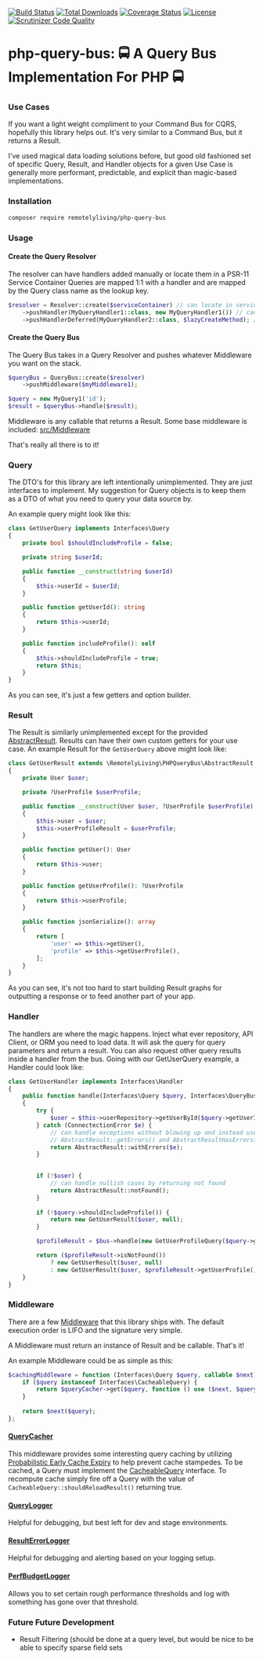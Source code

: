 [![Build Status](https://travis-ci.com/remotelyliving/php-query-bus.svg?branch=master)](https://travis-ci.org/remotelyliving/php-query-bus)
[![Total Downloads](https://poser.pugx.org/remotelyliving/php-query-bus/downloads)](https://packagist.org/packages/remotelyliving/php-query-bus)
[![Coverage Status](https://coveralls.io/repos/github/remotelyliving/php-query-bus/badge.svg?branch=master)](https://coveralls.io/github/remotelyliving/php-query-bus?branch=master) 
[![License](https://poser.pugx.org/remotelyliving/php-query-bus/license)](https://packagist.org/packages/remotelyliving/php-query-bus)
[![Scrutinizer Code Quality](https://scrutinizer-ci.com/g/remotelyliving/php-query-bus/badges/quality-score.png?b=master)](https://scrutinizer-ci.com/g/remotelyliving/php-query-bus/?branch=master)

# php-query-bus: 🚍 A Query Bus Implementation For PHP 🚍

### Use Cases

If you want a light weight compliment to your Command Bus for CQRS, hopefully this library helps out.
It's very similar to a Command Bus, but it returns a Result. 

I've used magical data loading solutions before, but good old fashioned set of specific Query, Result, and Handler objects for a given Use Case
is generally more performant, predictable, and explicit than magic-based implementations. 

### Installation

```sh
composer require remotelyliving/php-query-bus
```

### Usage

#### Create the Query Resolver 

The resolver can have handlers added manually or locate them in a PSR-11 Service Container
Queries are mapped 1:1 with a handler and are mapped by the Query class name as the lookup key.
```php
$resolver = Resolver::create($serviceContainer) // can locate in service container
    ->pushHandler(MyQueryHandler1::class, new MyQueryHandler1()) // can locate in a local map
    ->pushHandlerDeferred(MyQueryHandler2::class, $lazyCreateMethod); // can locate deferred to save un unnecessary object creation

```

#### Create the Query Bus

The Query Bus takes in a Query Resolver and pushes whatever Middleware you want on the stack.
```php
$queryBus = QueryBus::create($resolver)
    ->pushMiddleware($myMiddleware1);

$query = new MyQuery1('id');
$result = $queryBus->handle($result);
```

Middleware is any callable that returns a Result. Some base middleware is included: [src/Middleware](https://github.com/remotelyliving/php-query-bus/tree/master/src/Middleware)

That's really all there is to it!

### Query

The DTO's for this library are left intentionally unimplemented. They are just interfaces to implement.
My suggestion for Query objects is to keep them as a DTO of what you need to query your data source by. 

An example query might look like this:

```php
class GetUserQuery implements Interfaces\Query
{
    private bool $shouldIncludeProfile = false;

    private string $userId;

    public function __construct(string $userId)
    {
        $this->userId = $userId;
    }

    public function getUserId(): string
    {
        return $this->userId;
    }

    public function includeProfile(): self
    {
        $this->shouldIncludeProfile = true;
        return $this;
    }
}
```

As you can see, it's just a few getters and option builder.

### Result

The Result is similarly unimplemented except for the provided [AbstractResult](https://github.com/remotelyliving/php-query-bus/blob/master/src/AbstractResult.php).
Results can have their own custom getters for your use case. An example Result for the `GetUserQuery` above might look like:

```php
class GetUserResult extends \RemotelyLiving\PHPQueryBus\AbstractResult implements \JsonSerializable
{
    private User $user;

    private ?UserProfile $userProfile;

    public function __construct(User $user, ?UserProfile $userProfile)
    {
        $this->user = $user;
        $this->userProfileResult = $userProfile;
    }

    public function getUser(): User
    {
        return $this->user;
    }

    public function getUserProfile(): ?UserProfile
    {
        return $this->userProfile;
    }

    public function jsonSerialize(): array
    {
        return [
            'user' => $this->getUser(),
            'profile' => $this->getUserProfile(),
        ];
    }
}
``` 

As you can see, it's not too hard to start building Result graphs for outputting a response or to feed another part of your app. 

### Handler

The handlers are where the magic happens. Inject what ever repository, API Client, or ORM you need to load data.
It will ask the query for query parameters and return a result. You can also request other query results inside a handler from the bus.
Going with our GetUserQuery example, a Handler could look like:

```php
class GetUserHandler implements Interfaces\Handler
{
    public function handle(Interfaces\Query $query, Interfaces\QueryBus $bus): Interfaces\Result
    {
        try {
            $user = $this->userRepository->getUserById($query->getUserId());
        } catch (ConnectectionError $e) {
            // can handle exceptions without blowing up and instead use messaging via
            // AbstractResult::getErrors() and AbstractResultHasErrors()
            return AbstractResult::withErrors($e);
        }

        
        if (!$user) {
            // can handle nullish cases by returning not found
            return AbstractResult::notFound();
        }
       
        if (!$query->shouldIncludeProfile()) {
            return new GetUserResult($user, null);
        }

        $profileResult = $bus->handle(new GetUserProfileQuery($query->getUserId()));

        return ($profileResult->isNotFound())
            ? new GetUserResult($user, null)
            : new GetUserResult($user, $profileResult->getUserProfile());
    }
}
```

### Middleware

There are a few [Middleware](https://github.com/remotelyliving/php-query-bus/tree/master/src/Middleware) that this library ships with.
The default execution order is LIFO and the signature very simple.

A Middleware must return an instance of Result and be callable. That's it!

An example Middleware could be as simple as this:

```php
$cachingMiddleware = function (Interfaces\Query $query, callable $next) use ($queryCacher) : Interfaces\Result {
    if ($query instanceof Interfaces\CacheableQuery) {
        return $queryCacher->get($query, function () use ($next, $query) { return $next($query); });
    }
   
    return $next($query);
};
```

#### [QueryCacher](https://github.com/remotelyliving/php-query-bus/blob/master/src/Middleware/QueryCacher.php)
This middleware provides some interesting query caching by utilizing [Probabilistic Early Cache Expiry](https://en.wikipedia.org/wiki/Cache_stampede#Probabilistic_early_expiration)
to help prevent cache stampedes. To be cached, a Query must implement the [CacheableQuery](https://github.com/remotelyliving/php-query-bus/blob/master/src/Interfaces/CacheableQuery.php) interface.
To recompute cache simply fire off a Query with the value of `CacheableQuery::shouldReloadResult()` returning true.

#### [QueryLogger](https://github.com/remotelyliving/php-query-bus/blob/master/src/Middleware/QueryLogger.php)
Helpful for debugging, but best left for dev and stage environments.

#### [ResultErrorLogger](https://github.com/remotelyliving/php-query-bus/blob/master/src/Middleware/ResultErrorLogger.php)
Helpful for debugging and alerting based on your logging setup.

#### [PerfBudgetLogger](https://github.com/remotelyliving/php-query-bus/blob/master/src/Middleware/QueryLogger.php)
Allows you to set certain rough performance thresholds and log with something has gone over that threshold.

### Future Future Development

- Result Filtering (should be done at a query level, but would be nice to be able to specify sparse field sets
